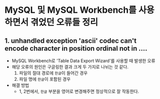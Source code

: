 # MySQL 및 MySQL Workbench를 사용하면서 겪었던 오류들 정리

## 1. unhandled exception 'ascii' codec can't encode character in position ordinal not in ....
* MySQL Workbench로 'Table Data Export Wizard'를 사용할 때 발생한 오류
* 해당 오류의 원인은 구글링한 결과 크게 두 가지로 나뉘는 것 같다.
  1. 파일의 절대 경로에 `한글`이 들어간 경우
  2. 파일 명에 `한글`이 포함된 경우
* 해결 방법
  * 1, 2번에서, `한글` 부분을 영어로 변경해주면 정상적으로 잘 작동한다. 
